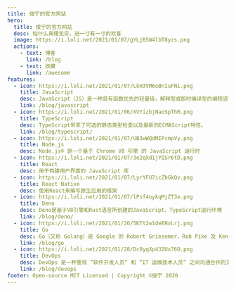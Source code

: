 ```yaml
---
title: 俊宁的官方网站
hero:
  title: 俊宁的官方网站
  desc: 怕什么真理无穷，进一寸有一寸的欢喜
  image: https://i.loli.net/2021/01/07/gYLjBSW4lbT8yzs.png
  actions:
    - text: 博客
      link: /blog
    - text: 收藏
      link: /awesome
features:
  - icon: https://i.loli.net/2021/01/07/LkH3VM6oBnIuFNi.png
    title: JavaScript
    desc: JavaScript（JS）是一种具有函数优先的轻量级，解释型或即时编译型的编程语言
    link: /blog/javascript
  - icon: https://i.loli.net/2021/01/06/XVYizbjNaoSpThR.png
    title: TypeScript
    desc: TypeScript带来了可选的静态类型检查以及最新的ECMAScript特性。
    link: /blog/typescript/
  - icon: https://i.loli.net/2021/01/07/UB3wWQdMIPcmpVy.png
    title: Node.js
    desc: Node.js® 是一个基于 Chrome V8 引擎 的 JavaScript 运行时
  - icon: https://i.loli.net/2021/01/07/3e2qXd1jYQSr6tD.png
    title: React
    desc: 用于构建用户界面的 JavaScript 库
  - icon: https://i.loli.net/2021/01/07/LyrYFU7icZbGkQv.png
    title: React Native
    desc: 使用React来编写原生应用的框架
  - icon: https://i.loli.net/2021/01/07/lPsf4oykqMjZT3e.png
    title: Deno
    desc: Deno是基于V8引擎和Rust语言所创建的JavaScript、TypeScript运行环境
    link: /blog/deno/
  - icon: https://i.loli.net/2021/01/26/5KTt2w1deEHvLrj.png
    title: Go
    desc: Go（又称 Golang）是 Google 的 Robert Griesemer，Rob Pike 及 Ken Thompson 开发的一种静态强类型、编译型语言
    link: /blog/go
  - icon: https://i.loli.net/2021/01/28/Dc8yqXp432Ux76O.png
    title: DevOps
    desc: DevOps 是一种重视 “软件开发人员” 和 “IT 运维技术人员” 之间沟通合作的文化、运动或惯例
    link: /blog/devops
footer: Open-source MIT Licensed | Copyright ©俊宁 2020
---
```


